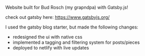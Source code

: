 Website built for Bud Rosch (my grapndpa) with Gatsby.js!

check out gatsby here: https://www.gatsbyjs.org/

I used the gatsby blog starter, but made the following changes:
  * redesigned the ui with native css
  * implemented a tagging and filtering system for posts/pieces
  * deployed to netlify with live updates
